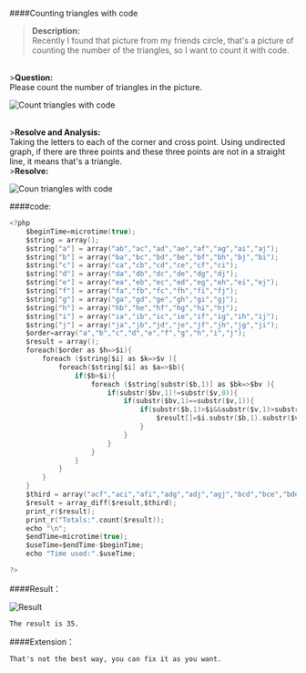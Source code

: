 ####Counting triangles with code


><b>Description:</b><br>
    Recently I found that picture from my friends circle, that's a picture of counting the number of the triangles, so I want to count it with code. 

<br>
><b>Question:</b><br>
    Please count the number of triangles in the picture.

![Count triangles with code](http://images.vimkid.com/1_100/10_1.png "count triangles with code")

<br>
><b>Resolve and Analysis:</b><br>
    Taking the letters to each of the corner and cross point.
    Using undirected graph, if there are three points and these three points are not in a straight line, it means that's a triangle.



<br>
><b>Resolve:</b><br>

![Coun triangles with code](http://images.vimkid.com/1_100/10_2.png "Count triangles with code")

####code:
```c
<?php
	$beginTime=microtime(true);
	$string = array();
	$string["a"] = array("ab","ac","ad","ae","af","ag","ai","aj");
	$string["b"] = array("ba","bc","bd","be","bf","bh","bj","bi");
	$string["c"] = array("ca","cb","cd","ce","cf","ci");
	$string["d"] = array("da","db","dc","de","dg","dj");
	$string["e"] = array("ea","eb","ec","ed","eg","eh","ei","ej");
	$string["f"] = array("fa","fb","fc","fh","fi","fj");
	$string["g"] = array("ga","gd","ge","gh","gi","gj");
	$string["h"] = array("hb","he","hf","hg","hi","hj");
	$string["i"] = array("ia","ib","ic","ie","if","ig","ih","ij");
	$string["j"] = array("ja","jb","jd","je","jf","jh","jg","ji");
	$order=array("a","b","c","d","e","f","g","h","i","j");
	$result = array();
	foreach($order as $h=>$i){
		foreach ($string[$i] as $k=>$v ){
			foreach($string[$i] as $a=>$b){
				if($b>$i){
					foreach ($string[substr($b,1)] as $bk=>$bv ){
						if(substr($bv,1)!=substr($v,0)){
							if(substr($bv,1)==substr($v,1)){
								if(substr($b,1)>$i&&substr($v,1)>substr($b,1)){
									$result[]=$i.substr($b,1).substr($v,1);
								}
							}
						}
					}
				}
			}
		}
	}
	$third = array("acf","aci","afi","adg","adj","agj","bcd","bce","bde","bfh","bfj","bhj","cde","cfi","dgj","egh","egi","ehi","fhj","ghi"); // exclude the three point in a straight line
	$result = array_diff($result,$third);
	print_r($result);
	print_r("Totals:".count($result));
	echo "\n";
	$endTime=microtime(true);
	$useTime=$endTime-$beginTime;
	echo "Time used:".$useTime;

?>
```

####Result：

![Result](http://images.vimkid.com/1_100/10_3.jpg "Result")

    The result is 35.

####Extension：　

    That's not the best way, you can fix it as you want.

